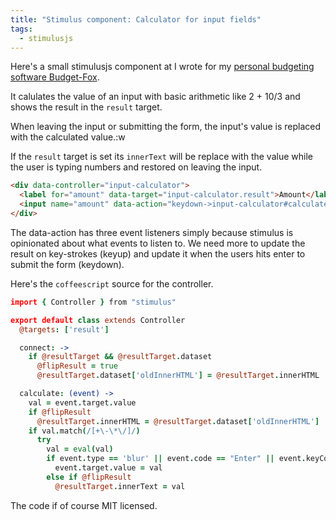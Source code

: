 ```yaml
---
title: "Stimulus component: Calculator for input fields"
tags:
  - stimulusjs
---
```


Here's a small stimulusjs component at I wrote for my [personal budgeting software Budget-Fox](https://budget-fox.com?utm_campagin=stimulusjs-calcuator&utm_source=tomk32.de).

It calulates the value of an input with basic arithmetic like 2 + 10/3
and shows the result in the `result` target.

When leaving the input or submitting the form, the input's value is
replaced with the calculated value.:w

If the `result` target is set its `innerText` will be replace with the
value while the user is typing numbers and restored on leaving the input.

```html
<div data-controller="input-calculator">
  <label for="amount" data-target="input-calculator.result">Amount</label>
  <input name="amount" data-action="keydown->input-calculator#calculate keyup->input-calculator#calculate blur->input-calculator#calculate" />
</div>
```

The data-action has three event listeners simply because stimulus is opinionated about
what events to listen to. We need more to update the result on key-strokes (keyup)
and update it when the users hits enter to submit the form (keydown).

Here's the `coffeescript` source for the controller.

```coffeescript
import { Controller } from "stimulus"

export default class extends Controller
  @targets: ['result']

  connect: ->
    if @resultTarget && @resultTarget.dataset
      @flipResult = true
      @resultTarget.dataset['oldInnerHTML'] = @resultTarget.innerHTML

  calculate: (event) ->
    val = event.target.value
    if @flipResult
      @resultTarget.innerHTML = @resultTarget.dataset['oldInnerHTML']
    if val.match(/[+\-\*\/]/)
      try
        val = eval(val)
        if event.type == 'blur' || event.code == "Enter" || event.keyCode == 13 || event.which == 13
          event.target.value = val
        else if @flipResult
          @resultTarget.innerText = val
```

The code if of course MIT licensed.
